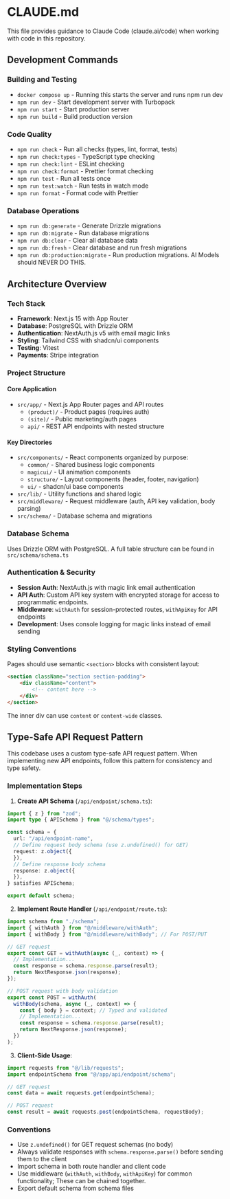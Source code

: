 # CLAUDE.md

This file provides guidance to Claude Code (claude.ai/code) when working with code in this repository.

## Development Commands

### Building and Testing
- `docker compose up` - Running this starts the server and runs npm run dev
- `npm run dev` - Start development server with Turbopack
- `npm run start` - Start production server
- `npm run build` - Build production version

### Code Quality
- `npm run check` - Run all checks (types, lint, format, tests)
- `npm run check:types` - TypeScript type checking
- `npm run check:lint` - ESLint checking
- `npm run check:format` - Prettier format checking
- `npm run test` - Run all tests once
- `npm run test:watch` - Run tests in watch mode
- `npm run format` - Format code with Prettier

### Database Operations
- `npm run db:generate` - Generate Drizzle migrations
- `npm run db:migrate` - Run database migrations
- `npm run db:clear` - Clear all database data
- `npm run db:fresh` - Clear database and run fresh migrations
- `npm run db:production:migrate` - Run production migrations. AI Models should NEVER DO THIS.

## Architecture Overview

### Tech Stack
- **Framework**: Next.js 15 with App Router
- **Database**: PostgreSQL with Drizzle ORM
- **Authentication**: NextAuth.js v5 with email magic links
- **Styling**: Tailwind CSS with shadcn/ui components
- **Testing**: Vitest
- **Payments**: Stripe integration

### Project Structure

#### Core Application
- `src/app/` - Next.js App Router pages and API routes
  - `(product)/` - Product pages (requires auth)
  - `(site)/` - Public marketing/auth pages
  - `api/` - REST API endpoints with nested structure

#### Key Directories
- `src/components/` - React components organized by purpose:
  - `common/` - Shared business logic components
  - `magicui/` - UI animation components
  - `structure/` - Layout components (header, footer, navigation)
  - `ui/` - shadcn/ui base components
- `src/lib/` - Utility functions and shared logic
- `src/middleware/` - Request middleware (auth, API key validation, body parsing)
- `src/schema/` - Database schema and migrations

### Database Schema
Uses Drizzle ORM with PostgreSQL. A full table structure can be found in `src/schema/schema.ts`

### Authentication & Security
- **Session Auth**: NextAuth.js with magic link email authentication
- **API Auth**: Custom API key system with encrypted storage for access to programmatic endpoints.
- **Middleware**: `withAuth` for session-protected routes, `withApiKey` for API endpoints
- **Development**: Uses console logging for magic links instead of email sending

### Styling Conventions
Pages should use semantic `<section>` blocks with consistent layout:
```html
<section className="section section-padding">
    <div className="content">
        <!-- content here -->
    </div>
</section>
```
The inner div can use `content` or `content-wide` classes.

## Type-Safe API Request Pattern

This codebase uses a custom type-safe API request pattern. When implementing new API endpoints, follow this pattern for consistency and type safety.

### Implementation Steps

1. **Create API Schema** (`/api/endpoint/schema.ts`):
```typescript
import { z } from "zod";
import type { APISchema } from "@/schema/types";

const schema = {
  url: "/api/endpoint-name",
  // Define request body schema (use z.undefined() for GET)
  request: z.object({
  }),
  // Define response body schema
  response: z.object({
  }),
} satisfies APISchema;

export default schema;
```

2. **Implement Route Handler** (`/api/endpoint/route.ts`):
```typescript
import schema from "./schema";
import { withAuth } from "@/middleware/withAuth";
import { withBody } from "@/middleware/withBody"; // For POST/PUT

// GET request
export const GET = withAuth(async (_, context) => {
  // Implementation...
  const response = schema.response.parse(result);
  return NextResponse.json(response);
});

// POST request with body validation
export const POST = withAuth(
  withBody(schema, async (_, context) => {
    const { body } = context; // Typed and validated
    // Implementation...
    const response = schema.response.parse(result);
    return NextResponse.json(response);
  })
);
```

3. **Client-Side Usage**:
```typescript
import requests from "@/lib/requests";
import endpointSchema from "@/app/api/endpoint/schema";

// GET request
const data = await requests.get(endpointSchema);

// POST request
const result = await requests.post(endpointSchema, requestBody);
```

### Conventions
- Use `z.undefined()` for GET request schemas (no body)
- Always validate responses with `schema.response.parse()` before sending them to the client
- Import schema in both route handler and client code
- Use middleware (`withAuth`, `withBody`, `withApiKey`) for common functionality; These can be chained together.
- Export default schema from schema files